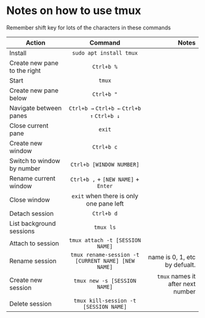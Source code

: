 # Notes on how to use tmux

Remember shift key for lots of the characters in these commands

| Action                       |                      Command                       |                             Notes |
| ---------------------------- | :------------------------------------------------: | --------------------------------: |
| Install                      |               `sudo apt install tmux`              |                                   |
| Create new pane to the right |                     `Ctrl+b %`                     |                                   |
| Start                        |                       `tmux`                       |                                   |
| Create new pane below        |                     `Ctrl+b "`                     |                                   |
| Navigate between panes       |    `Ctrl+b →` `Ctrl+b ←` `Ctrl+b ↑` `Ctrl+b ↓`     |                                   |
| Close current pane           |                       `exit`                       |                                   |
| Create new window            |                     `Ctrl+b c`                     |                                   |
| Switch to window by number   |              `Ctrl+b [WINDOW NUMBER]`              |                                   |
| Rename current window        |         `Ctrl+b ,` + `[NEW NAME]` + `Enter`        |                                   |
| Close window                 |      `exit` when there is only one pane left       |                                   |
| Detach session               |                     `Ctrl+b d`                     |                                   |
| List background sessions     |                     `tmux ls`                      |                                   |
| Attach to session            |          `tmux attach -t [SESSION NAME]`           |                                   |
| Rename session               | `tmux rename-session -t [CURRENT NAME] [NEW NAME]` |     name is 0, 1, etc by defualt. |
| Create new session           |            `tmux new -s [SESSION NAME]`            | `tmux` names it after next number |
| Delete session               |       `tmux kill-session -t [SESSION NAME]`        |                                   |
